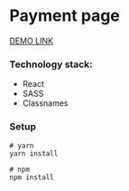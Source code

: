 # Payment page
[DEMO LINK](https://zinchenko-anastasiia.github.io/payment_page/)

### Technology stack:

- React
- SASS
- Classnames

### Setup

```
# yarn
yarn install

# npm
npm install
```
